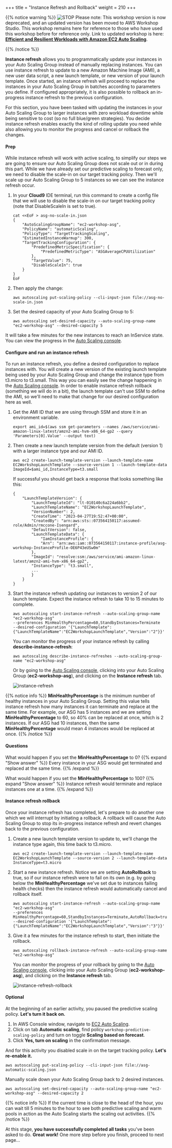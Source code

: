 +++
title = "Instance Refresh and Rollback"
weight = 210
+++

{{% notice warning %}}
![STOP](../images/stop_small.png)
Please note: This workshop version is now deprecated, and an updated version has been moved to AWS Workshop Studio. This workshop remains here for reference to those who have used this workshop before for reference only. Link to updated workshop is here: **[Efficient and Resilient Workloads with Amazon EC2 Auto Scaling](https://catalog.us-east-1.prod.workshops.aws/workshops/20c57d32-162e-4ad5-86a6-dff1f8de4b3c/en-US)**.

{{% /notice %}}


**Instance refresh** allows you to programmatically update your instances in your Auto Scaling Group instead of manually replacing instances. You can use instance refresh to update to a new Amazon Machine Image (AMI), a new user data script, a new launch template, or new version of your launch template. Once started, an instance refresh will proceed to replace the instances in your Auto Scaling Group in batches according to parameters you define. If configured appropriately, it is also possible to rollback an in-progress instance refresh to the previous configuration.

For this section, you have been tasked with updating the instances in your Auto Scaling Group to larger instances with zero workload downtime while being sensitive to cost (so no full blue/green strategies). You decide instance refresh enables exactly the kind of rolling update you need while also allowing you to monitor the progress and cancel or rollback the changes.

#### Prep

While instance refresh will work with active scaling, to simplify our steps we are going to ensure our Auto Scaling Group does not scale out or in during this part. While we have already set our predictive scaling to forecast only, we need to disable the scale-in on our target tracking policy. Then we'll scale up our Auto Scaling Group to 5 instances so we can see the instance refresh occur.

1. In your **Cloud9** IDE terminal, run this command to create a config file that we will use to disable the scale-in on our target tracking policy (note that DisableScaleIn is set to true).

    ```
    cat <<EoF > asg-no-scale-in.json
    {
        "AutoScalingGroupName": "ec2-workshop-asg",
        "PolicyName": "automaticScaling",
        "PolicyType": "TargetTrackingScaling",
        "EstimatedInstanceWarmup": 300,
        "TargetTrackingConfiguration": {
            "PredefinedMetricSpecification": {
                "PredefinedMetricType": "ASGAverageCPUUtilization"
            },
            "TargetValue": 75,
            "DisableScaleIn": true
        }
    }
    EoF
    ```

2. Then apply the change:

    ```
    aws autoscaling put-scaling-policy --cli-input-json file://asg-no-scale-in.json
    ```

3. Set the desired capacity of your Auto Scaling Group to 5:

    ```
    aws autoscaling set-desired-capacity --auto-scaling-group-name "ec2-workshop-asg" --desired-capacity 5
    ```

It will take a few minutes for the new instances to reach an InService state. You can view the progress in the [Auto Scaling console](https://console.aws.amazon.com/ec2/autoscaling/home#AutoScalingGroups:view=details).

#### Configure and run an instance refresh

To run an instance refresh, you define a desired configuration to replace instances with. You will create a new version of the existing launch template being used by your Auto Scaling Group and change the instance type from t3.micro to t3.small. This way you can easily see the change happening in the [Auto Scaling console](https://console.aws.amazon.com/ec2/autoscaling/home#AutoScalingGroups:view=details). In order to enable instance refresh rollback (something we will do in a bit), the launch template can't use SSM to define the AMI, so we'll need to make that change for our desired configuration here as well.

1. Get the AMI ID that we are using through SSM and store it in an environment variable.

    ```
    export ami_id=$(aws ssm get-parameters --names /aws/service/ami-amazon-linux-latest/amzn2-ami-hvm-x86_64-gp2 --query 'Parameters[0].Value' --output text)
    ```

2. Then create a new launch template version from the default (version 1) with a larger instance type and our AMI ID.

    ```
    aws ec2 create-launch-template-version --launch-template-name EC2WorkshopLaunchTemplate --source-version 1 --launch-template-data ImageId=$ami_id,InstanceType=t3.small
    ```

    If successful you should get back a response that looks something like this:
    ```
    {
        "LaunchTemplateVersion": {
            "LaunchTemplateId": "lt-010140c6a224a6bb2",
            "LaunchTemplateName": "EC2WorkshopLaunchTemplate",
            "VersionNumber": 2,
            "CreateTime": "2023-04-27T19:52:47+00:00",
            "CreatedBy": "arn:aws:sts::073564150117:assumed-role/Admin/rmccone-Isengard",
            "DefaultVersion": false,
            "LaunchTemplateData": {
                "IamInstanceProfile": {
                "Arn": "arn:aws:iam::073564150117:instance-profile/asg-workshop-InstanceProfile-OE6P43eUSw0m"
            },
            "ImageId": "resolve:ssm:/aws/service/ami-amazon-linux-latest/amzn2-ami-hvm-x86_64-gp2",
            "InstanceType": "t3.small",
            ...
            }
        }
    }
    ```

3. Start the instance refresh updating our instances to version 2 of our launch template. Expect the instance refresh to take 10 to 15 minutes to complete.

    ```
    aws autoscaling start-instance-refresh --auto-scaling-group-name "ec2-workshop-asg" 
    --preferences MinHealthyPercentage=60,StandbyInstances=Terminate 
    --desired-configuration '{"LaunchTemplate":{"LaunchTemplateName":"EC2WorkshopLaunchTemplate","Version":"2"}}'
    ```

    You can monitor the progress of your instance refresh by calling **describe-instance-refresh**:
    ```
    aws autoscaling describe-instance-refreshes --auto-scaling-group-name "ec2-workshop-asg"
    ```
    Or by going to the [Auto Scaling console](https://console.aws.amazon.com/ec2/autoscaling/home#AutoScalingGroups:view=details), clicking into your Auto Scaling Group (**ec2-workshop-asg**), and clicking on the **Instance refresh** tab.

    ![instance-refresh](/images/efficient-and-resilient-ec2-auto-scaling/instance-refresh-console-progress.png)

{{% notice info %}}
**MinHealthyPercentage** is the minimum number of healthy instances in your Auto Scaling Group. Setting this value tells instance refresh how many instances it can terminate and replace at the same time. For example, our ASG has 5 instances and we are setting **MinHealthyPercentage** to 60, so 40% can be replaced at once, which is 2 instances. If our ASG had 10 instances, then the same **MinHealthyPercentage** would mean 4 instances would be replaced at once.
{{% /notice %}}

#### Questions
What would happen if you set the **MinHealthyPercentage** to 0?
{{% expand "Show answer" %}}
Every instance in your ASG would get terminated and replaced at the same time.
{{% /expand %}}

What would happen if you set the **MinHealthyPercentage** to 100?
{{% expand "Show answer" %}}
Instance refresh would terminate and replace instances one at a time.
{{% /expand %}}

#### Instance refresh rollback

Once your instance refresh has completed, let's prepare to do another one which we will interrupt by initiating a rollback. A rollback will cause the Auto Scaling Group to stop its in-progress instance refresh and revert changes back to the previous configuration.

1. Create a new launch template version to update to, we'll change the instance type again, this time back to t3.micro.

    ```
    aws ec2 create-launch-template-version --launch-template-name EC2WorkshopLaunchTemplate --source-version 2 --launch-template-data InstanceType=t3.micro
    ```
2. Start a new instance refresh. Notice we are setting **AutoRollback** to true, so if our instance refresh were to fail on its own (e.g. by going below the **MinHealthyPercentage** we've set due to instances failing health checks) then the instance refresh would automatically cancel and rollback itself.

    ```
    aws autoscaling start-instance-refresh --auto-scaling-group-name "ec2-workshop-asg" 
    --preferences MinHealthyPercentage=60,StandbyInstances=Terminate,AutoRollback=true 
    --desired-configuration '{"LaunchTemplate":{"LaunchTemplateName":"EC2WorkshopLaunchTemplate","Version":"3"}}'
    ```
3. Give it a few minutes for the instance refresh to start, then initiate the rollback.

    ```
    aws autoscaling rollback-instance-refresh --auto-scaling-group-name "ec2-workshop-asg"
    ```

    You can monitor the progress of your rollback by going to the [Auto Scaling console](https://console.aws.amazon.com/ec2/autoscaling/home#AutoScalingGroups:view=details), clicking into your Auto Scaling Group (**ec2-workshop-asg**), and clicking on the **Instance refresh** tab.

    ![instance-refresh-rollback](/images/efficient-and-resilient-ec2-auto-scaling/instance-refresh-rollback-console.png)

#### Optional

At the beginning of an earlier activity, you paused the predictive scaling policy. **Let's turn it back on.**
1. In AWS Console window, navigate to [EC2 Auto Scaling](https://console.aws.amazon.com/ec2/autoscaling/home#AutoScalingGroups:view=details).
2. Click on tab **Automatic scaling**, find policy `workshop-predictive-scaling-policy` and turn on toggle **Scaling based on forecast**.
3. Click **Yes, turn on scaling** in the confirmation message.

And for this activity you disabled scale in on the target tracking policy. **Let's re-enable it.**

```
aws autoscaling put-scaling-policy --cli-input-json file://asg-automatic-scaling.json
```

Manually scale down your Auto Scaling Group back to 2 desired instances.

```
aws autoscaling set-desired-capacity --auto-scaling-group-name "ec2-workshop-asg" --desired-capacity 2
```

{{% notice info %}}
If the current time is close to the head of the hour, you can wait till 5 minutes to the hour to see both predictive scaling and warm pools in action as the Auto Scaling starts the scaling out activities.
{{% /notice %}}

At this stage, **you have successfully completed all tasks** you've been asked to do. **Great work!** One more step before you finish, proceed to next page...
